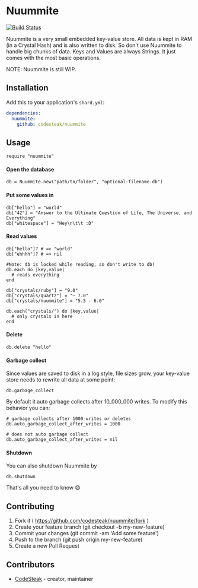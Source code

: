 # Nuummite
[![Build Status](https://travis-ci.org/CodeSteak/Nuummite.svg?branch=master)](https://travis-ci.org/CodeSteak/Nuummite)

Nuummite is a very small embedded key-value store. All data is kept
in RAM (in a Crystal Hash) and is also written to disk.
So don't use Nuummite to handle big chunks of data.
Keys and Values are always Strings.
It just comes with the most basic operations.

NOTE: Nuummite is still WIP.

## Installation


Add this to your application's `shard.yml`:

```yaml
dependencies:
  nuummite:
    github: codesteak/nuummite
```


## Usage

```crystal
require "nuummite"
```

#### Open the database
```crystal
db = Nuummite.new("path/to/folder", "optional-filename.db")
```

#### Put some values in
```crystal
db["hello"] = "world"
db["42"] = "Answer to the Ultimate Question of Life, The Universe, and Everything"
db["whitespace"] = "Hey\n\t\t :D"
```

#### Read values
```crystal
db["hello"]? # => "world"
db["ehhhh"]? # => nil

#Note: db is locked while reading, so don't write to db!
db.each do |key,value|
  # reads everything
end

db["crystals/ruby"] = "9.0"
db["crystals/quartz"] = "~ 7.0"
db["crystals/nuummite"] = "5.5 - 6.0"

db.each("crystals/") do |key,value|
  # only crystals in here
end
```

#### Delete
```crystal
db.delete "hello"
```

#### Garbage collect
Since values are saved to disk in a log style, file sizes grow,
your key-value store needs to rewrite all data at some point:
```crystal
db.garbage_collect
```
By default it auto garbage collects after 10_000_000 writes.
To modify this behavior you can:
```crystal
# garbage collects after 1000 writes or deletes
db.auto_garbage_collect_after_writes = 1000

# does not auto garbage collect
db.auto_garbage_collect_after_writes = nil  
```

#### Shutdown
You can also shutdown Nuummite by
```crystal
db.shutdown
```

That's all you need to know :smile:

## Contributing

1. Fork it ( https://github.com/codesteak/nuummite/fork )
2. Create your feature branch (git checkout -b my-new-feature)
3. Commit your changes (git commit -am 'Add some feature')
4. Push to the branch (git push origin my-new-feature)
5. Create a new Pull Request

## Contributors

- [CodeSteak](https://github.com/CodeSteak) - creator, maintainer
